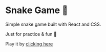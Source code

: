 # Snake Game 🐍

Simple snake game built with React and CSS.

Just for practice & fun 💫

Play it by [clicking here]()